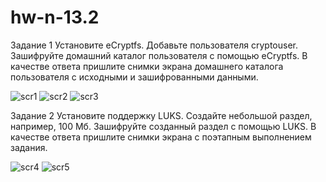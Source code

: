 # hw-n-13.2

Задание 1
Установите eCryptfs.
Добавьте пользователя cryptouser.
Зашифруйте домашний каталог пользователя с помощью eCryptfs.
В качестве ответа пришлите снимки экрана домашнего каталога пользователя с исходными и зашифрованными данными.

![scr1](https://github.com/AlexandeAbel/hw-n-13.2/tree/main/img/Scr1.jpg)
![scr2](https://github.com/AlexandeAbel/hw-n-13.2/tree/main/img/Scr2.jpg)
![scr3](https://github.com/AlexandeAbel/hw-n-13.2/tree/main/img/Scr3.jpg)

Задание 2
Установите поддержку LUKS.
Создайте небольшой раздел, например, 100 Мб.
Зашифруйте созданный раздел с помощью LUKS.
В качестве ответа пришлите снимки экрана с поэтапным выполнением задания.

![scr4](https://github.com/AlexandeAbel/hw-n-13.2/tree/main/img/Scr4.jpg)
![scr5](https://github.com/AlexandeAbel/hw-n-13.2/tree/main/img/Scr5.jpg)
